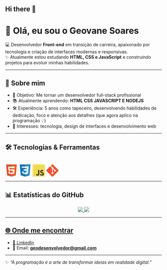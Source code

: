 ## Hi there 👋

# 👋 Olá, eu sou o Geovane Soares

💻 Desenvolvedor **Front-end** em transição de carreira, apaixonado por tecnologia e criação de interfaces modernas e responsivas.  
✨ Atualmente estou estudando **HTML, CSS e JavaScript** e construindo projetos para evoluir minhas habilidades.  

---

## 🚀 Sobre mim
- 🎯 Objetivo: Me tornar um desenvolvedor full-stack profissional
- 📚 Atualmente aprendendo: **HTML CSS JAVASCRIPT E NODEJS**
- 🛠️ Experiência: 5 anos como tapeceiro, desenvolvendo habilidades de dedicação, foco e atenção aos detalhes (que agora aplico na programação 💡)
- 🌱 Interesses: tecnologia, design de interfaces e desenvolvimento web

---

## 🛠️ Tecnologias & Ferramentas
<div style="display: inline_block"><br>
  <img align="center" alt="HTML" height="40" width="40" src="https://raw.githubusercontent.com/devicons/devicon/master/icons/html5/html5-original.svg">
  <img align="center" alt="CSS" height="40" width="40" src="https://raw.githubusercontent.com/devicons/devicon/master/icons/css3/css3-original.svg">
  <img align="center" alt="JavaScript" height="40" width="40" src="https://raw.githubusercontent.com/devicons/devicon/master/icons/javascript/javascript-original.svg">
  <img align="center" alt="Git" height="40" width="40" src="https://raw.githubusercontent.com/devicons/devicon/master/icons/git/git-original.svg">
</div>

---

## 📊 Estatísticas do GitHub
<div align="center">
  <a href="https://github.com/GeoSoares1994">
  <img height="160em" src="https://github-readme-stats.vercel.app/api?username=GeoSoares1994&show_icons=true&theme=radical&include_all_commits=true&count_private=true"/>
  <img height="160em" src="https://github-readme-stats.vercel.app/api/top-langs/?username=GeoSoares1994&layout=compact&langs_count=7&theme=radical"/>
</div>

---

## 🌐 Onde me encontrar
- 💼 [LinkedIn](https://www.linkedin.com/in/seu-linkedin)  
- 📧 Email: **geodesenvolvedor@gmail.com**  

---

✨ _“A programação é a arte de transformar ideias em realidade digital.”_

